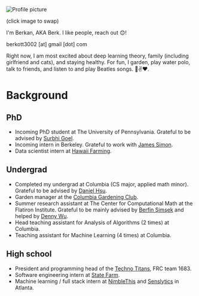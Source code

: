 <script>
  let profileImage = '/pfp.jpg';
  
  function swapImage() {
    profileImage = profileImage.includes('pfp.jpg') ? '/pfpDrawn.png' : '/pfp.jpg';
  }
</script>

<div class="flex items-center gap-4">
  <div class="relative">
    <img src={profileImage} alt="Profile picture" class="w-auto h-auto max-w-[180px] max-h-[180px] mt-1 mb-1 object-contain cursor-pointer" on:click={swapImage} />
    <p class="mt-0 text-xs text-center">(click image to swap)</p>
  </div>
  <div>
    <p>I'm Berkan, AKA Berk. I like people, reach out 😊!</p>
    <p>berkott3002 [at] gmail [dot] com</p>
  </div>
</div>

Right now, I am most excited about deep learning theory, family (including girlfriend and cats), and staying healthy. For fun, I garden, play water polo, talk to friends, and listen to and play Beatles songs. 🐨✌️❤️.

# Background

## PhD
- Incoming PhD student at The University of Pennsylvania. Grateful to be advised by [Surbhi Goel](https://www.surbhigoel.com/).
- Incoming intern in Berkeley. Grateful to work with [James Simon](https://james-simon.github.io/).
- Data scientist intern at [Hawaii Farming](https://www.hawaiifarming.com/).

## Undergrad
- Completed my undergrad at Columbia (CS major, applied math minor). Grateful to be advised by [Daniel Hsu](https://www.cs.columbia.edu/~djhsu/).
- Garden manager at the [Columbia Gardening Club](https://gardening.studentgroups.columbia.edu/).
- Summer research assistant at The Center for Computational Math at the Flatiron Institute. Grateful to be mainly advised by [Berfin Şimşek](https://www.bsimsek.com/) and helped by [Denny Wu](https://dennywu1.github.io/).
- Head teaching assistant for Analysis of Algorithms (2 times) at Columbia.
- Teaching assistant for Machine Learning (4 times) at Columbia.

## High school
- President and programming head of the [Techno Titans](https://technotitans.org/), FRC team 1683.
- Software engineering intern at [State Farm](https://statefarm.com/).
- Machine learning / full stack intern at [NimbleThis](https://nimblethis.com/) and [Senslytics](https://senslytics.com/) in Atlanta.

<!-- <div class="flex items-center gap-4">
  <img src="/pfp.jpg" alt="Profile picture" class="w-45 h-45 object-cover" />
  <div>
    <p>I'm Berkan, AKA Berk. I like people, reach out 😊!</p>
    <p>berkott3002 [at] gmail [dot] com</p>
  </div>
</div>

Right now, I am most excited about deep learning theory, family (including girlfriend and cats), and staying healthy. For fun, I garden, play water polo, talk to friends, and listen to and play Beatles songs.

I don't really know why I do what I do. Regardless, every day I wake up excited to do it. ✌️❤️.

# Background

## PhD
- Incoming PhD student at The University of Pennsylvania. Grateful to be advised by [Surbhi Goel](https://www.surbhigoel.com/).
- Incoming intern in Berkeley. Grateful to work with [James Simon](https://james-simon.github.io/).
- Data scientist intern at [Hawaii Farming](https://www.hawaiifarming.com/).

## Undergrad
- Completed my undergrad at Columbia (CS major, applied math minor). Grateful to be advised by [Daniel Hsu](https://www.cs.columbia.edu/~djhsu/).
- Garden manager at the [Columbia Gardening Club](https://gardening.studentgroups.columbia.edu/).
- Summer research assistant at The Center for Computational Math at the Flatiron Institute. Grateful to be mainly advised by [Berfin Şimşek](https://www.bsimsek.com/) and helped by [Denny Wu](https://dennywu1.github.io/).
- Head teaching assistant for Analysis of Algorithms (2 times) at Columbia.
- Teaching assistant for Machine Learning (4 times) at Columbia.

## High school
- President and programming head of the [Techno Titans](https://technotitans.org/), FRC team 1683.
- Software engineering intern at [State Farm](https://statefarm.com/).
- Machine learning / full stack intern at [NimbleThis](https://nimblethis.com/) and [Senslytics](https://senslytics.com/) in Atlanta. -->